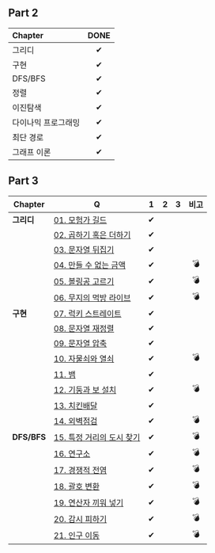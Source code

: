 ## Part 2
| Chapter             | DONE |
| :------------------ | :--: |
| 그리디              |  ✔   |
| 구현                |  ✔   |
| DFS/BFS             |  ✔   |
| 정렬                |  ✔   |
| 이진탐색            |  ✔   |
| 다이나믹 프로그래밍 |  ✔   |
| 최단 경로           |  ✔   |
| 그래프 이론         |  ✔   |





## Part 3
| Chapter | Q                      | 1    | 2    | 3    |비고|
| ------- | ---------------------- | :--: |  :--: |  :--: |:--: |
| **그리디**  | [01. 모험가 길드](https://github.com/Minimoa/TIC/blob/main/Part%203/01.md)        |  ✔     |      |      | |
|         | [02. 곱하기 혹은 더하기](https://github.com/Minimoa/TIC/blob/main/Part%203/02.md)  |✔      |      |      ||
|         | [03. 문자열 뒤집기](https://github.com/Minimoa/TIC/blob/main/Part%203/03.md)       | ✔     |      |      ||
|         | [04. 만들 수 없는 금액](https://github.com/Minimoa/TIC/blob/main/Part%203/04.md)  |  ✔   |      |      |💣|
|         | [05. 볼링공 고르기](https://github.com/Minimoa/TIC/blob/main/Part%203/05.md)      |    ✔ |      |      |💣|
|         | [06. 무지의 먹방 라이브](https://github.com/Minimoa/TIC/blob/main/Part%203/06.md) |    ✔  |      |      |💣|
| **구현** |[07. 럭키 스트레이트](https://github.com/Minimoa/TIC/blob/main/Part%203/07.md)    |     ✔  |      |      ||
|         |[08. 문자열 재정렬](https://github.com/Minimoa/TIC/blob/main/Part%203/08.md)    |     ✔  |      |      ||
|         |[09. 문자열 압축](https://github.com/Minimoa/TIC/blob/main/Part%203/09.md)    |     ✔  |      |      ||
|         |[10. 자물쇠와 열쇠](https://github.com/Minimoa/TIC/blob/main/Part%203/10.md)    |     ✔  |      |      |💣|
|         |[11. 뱀](https://github.com/Minimoa/TIC/blob/main/Part%203/11.md)    |     ✔  |      |      ||
|         |[12. 기둥과 보 설치](https://github.com/Minimoa/TIC/blob/main/Part%203/12.md)    |     ✔  |      |      |💣|
|         |[13. 치킨배달](https://github.com/Minimoa/TIC/blob/main/Part%203/13.md)    |  ✔    |      |      ||
|         |[14. 외벽점검](https://github.com/Minimoa/TIC/blob/main/Part%203/14.md)    |   ✔   |      |      |💣|
| **DFS/BFS**        |[15. 특정 거리의 도시 찾기](https://github.com/Minimoa/TIC/blob/main/Part%203/15.md)    |   ✔   |      |      |💣|
|         |[16. 연구소](https://github.com/Minimoa/TIC/blob/main/Part%203/16.md)    |   ✔   |      |      |💣|
|         |[17. 경쟁적 전염](https://github.com/Minimoa/TIC/blob/main/Part%203/17.md)    |   ✔   |      |      |💣|
|         |[18. 괄호 변환](https://github.com/Minimoa/TIC/blob/main/Part%203/18.md)    |   ✔   |      |      |💣|
|         |[19. 연산자 끼워 넣기](https://github.com/Minimoa/TIC/blob/main/Part%203/19.md)    |   ✔   |      |      |💣|
|         |[20. 감시 피하기](https://github.com/Minimoa/TIC/blob/main/Part%203/20.md)    |   ✔   |      |      |💣|
|         |[21. 인구 이동](https://github.com/Minimoa/TIC/blob/main/Part%203/21.md)    |   ✔   |      |      |💣|




